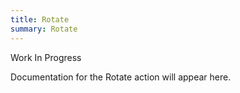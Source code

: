 ```yaml
---
title: Rotate
summary: Rotate
---
```


Work In Progress

Documentation for the Rotate action will appear here.
